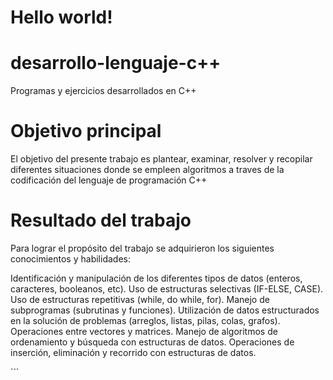 <!DOCTYPE html>
<html>
    <head>
        <mate charest="utf-8" />
        <title>Hello world!</title>
    </head>
    <body>
        <h1>Hello world!</h1>

# desarrollo-lenguaje-c++
Programas y ejercicios desarrollados en C++

# Objetivo principal
El objetivo del presente trabajo es plantear, examinar, resolver y recopilar diferentes situaciones donde se empleen
algoritmos a traves de la codificación del lenguaje de programación C++

# Resultado del trabajo 
Para lograr el propósito del trabajo se adquirieron los siguientes conocimientos y habilidades:

Identificación y manipulación de los diferentes tipos de datos (enteros, caracteres, booleanos, etc).
Uso de estructuras selectivas (IF-ELSE, CASE).
Uso de estructuras repetitivas (while, do  while, for).
Manejo de subprogramas (subrutinas y funciones).
Utilización de datos estructurados en la solución de problemas (arreglos, listas, pilas, colas, grafos).
Operaciones entre vectores y matrices.
Manejo de algoritmos de ordenamiento y búsqueda con estructuras de datos.
Operaciones de inserción, eliminación y recorrido con estructuras de datos.

   
   
 
      
 </body>
</html>
```



